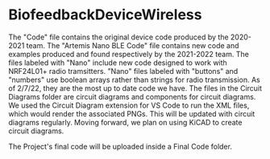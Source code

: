 # BiofeedbackDeviceWireless
The "Code" file contains the original device code produced by the 2020-2021 team.
The "Artemis Nano BLE Code" file contains new code and examples produced and found respectively by the 2021-2022 team.
The files labeled with "Nano" include new code designed to work with NRF24L01+ radio tramsitters.
"Nano" files labeled with "buttons" and "numbers" use boolean arrays rather than strings for radio transmission. As of 2/7/22, they are the most up to date code we have.
The files in the Circuit Diagrams folder are circuit diagrams and components for circuit diagrams. We used the Circuit Diagram extension for VS Code to run the XML files, which would render the associated PNGs. This will be updated with circuit diagrams regularly. Moving forward, we plan on using KiCAD to create circuit diagrams.

The Project's final code will be uploaded inside a Final Code folder.
